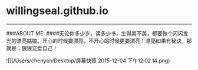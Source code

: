 # willingseal.github.io
***
###ABOUT ME:
####无论你多少岁，读多少书，生得美不美，都要做个闪闪发光的漂亮姑娘。开心的时候要漂亮，不开心的时候更要漂亮！漂亮如果有秘诀，那就是：狠狠宠爱自己！

![](/Users/chenyan/Desktop/屏幕快照 2015-12-04 下午12.02.14.png)